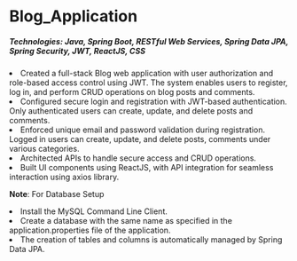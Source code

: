 # Blog_Application

<h5>Technologies: Java, Spring Boot, RESTful Web Services, Spring Data JPA, Spring Security, JWT, ReactJS, CSS</h5>

<li>Created a full-stack Blog web application with user authorization and role-based access control using JWT. The system enables users to register, log in, and perform CRUD operations on blog posts and comments.</li>
<li>Configured secure login and registration with JWT-based authentication. Only authenticated users can create, update, and delete posts and comments.</li>
<li>Enforced unique email and password validation during registration. Logged in users can create, update, and delete posts, comments under various categories.</li>
<li>Architected APIs to handle secure access and CRUD operations.</li>
<li>Built UI components using ReactJS, with API integration for seamless interaction using axios library.</li>

<b>Note</b>: For Database Setup 
<li>Install the MySQL Command Line Client.</li> 
<li>Create a database with the same name as specified in the application.properties file of the application.</li>
<li>The creation of tables and columns is automatically managed by Spring Data JPA.</li>
 

